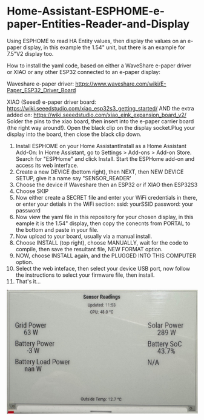 # Home-Assistant-ESPHOME-e-paper-Entities-Reader-and-Display
Using ESPHOME to read HA Entity values, then display the values on an e-paper display, in this example the 1.54" unit, but there is an example for 7.5"V2 display too.

How to install the yaml code, based on either a WaveShare e-paper driver or XIAO or any other ESP32 connected to an e-paper display:

Waveshare e-paper driver: https://www.waveshare.com/wiki/E-Paper_ESP32_Driver_Board

XIAO (Seeed) e-paper driver board: https://wiki.seeedstudio.com/xiao_esp32s3_getting_started/
AND the extra added on: https://wiki.seeedstudio.com/xiao_eink_expansion_board_v2/
Solder the pins to the xiao board, then insert into the e-paper carrier board (the right way around!).
Open the black clip on the display socket.Plug your display into the board, then close the black clip down.

1. Install ESPHOME on your Home AssistantInstall as a Home Assistant Add-On:
    In Home Assistant, go to Settings > Add-ons > Add-on Store.
    Search for "ESPHome" and click Install.
    Start the ESPHome add-on and access its web interface.
2. Create a new DEVICE (bottom right), then NEXT, then NEW DEVICE SETUP, give it a name say "SENSOR_READER'
3. Choose the device if Waveshare then an ESP32 or if XIAO then ESP32S3
4. Choose SKIP
5. Now either create a SECRET file and enter your WiFi credentials in there, or enter your detials in the WiFi section:
      ssid: yourSSID
      password: your password
6. Now view the yaml file in this repository for your chosen display, in this eample it is the 1.54" display, then copy the conecnts from PORTAL to the bottom and paste in your file.
7. Now upload to your board, usually via a manual install.
8. Choose INSTALL (top right), choose MANUALLY, wait for the code to compile, then save the resultant file, NEW FORMAT option.
9. NOW, choose INSTALL again, and the PLUGGED INTO THIS COMPUTER option.
10. Select the web inteface, then select your device USB port, now follow the instructions to select your firmware file, then install.
11. That's it...

![alt_text, width="200"](/IMG_0510.jpg)
